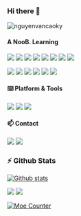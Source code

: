 ### Hi there 👋

![nguyenvancaoky](https://user-images.githubusercontent.com/10679055/128811821-2c8b1822-602b-46d9-884b-20c9d65f649d.gif)

#### A NooB. Learning 

[![](https://img.shields.io/badge/-Java-%23ED8B00.svg?&style=flat-square&logo=java&logoColor=white)](https://www.java.com/)
[![](https://img.shields.io/badge/c%23%20-%23239120.svg?&style=flat-square&logo=c-sharp&logoColor=white)](https://docs.microsoft.com/en-us/dotnet/csharp/)
[![](https://img.shields.io/badge/Go%20-%2300ADD8.svg?&style=flat-square&logo=go&logoColor=white)](https://go.dev/)
[![](https://img.shields.io/badge/c++%20-%2300599C.svg?&style=flat-square&logo=c%2B%2B&ogoColor=white)](https://docs.microsoft.com/en-us/cpp/cpp/?view=msvc-170)
[![](https://img.shields.io/badge/Lua%20-2C2D72?&style=flat-square&logo=Lua&ogoColor=white)](https://www.lua.org/)
[![](https://img.shields.io/badge/php-%23777BB4.svg?style=flat-square&logo=php&logoColor=white)](https://www.php.net/)
[![](https://img.shields.io/badge/Autohotkey-334455?style=flat-square&logo=AutoHotkey&logoColor=white)](https://www.autohotkey.com/)
[![](https://img.shields.io/badge/-HTML5-e34f26?style=flat-square&logo=HTML5&logoColor=fff)](https://html.spec.whatwg.org)

[![](https://img.shields.io/badge/-JavaScript-e5cd0c?style=flat-square&logo=JavaScript&logoColor=000)](https://www.ecma-international.org)
[![](https://img.shields.io/badge/-Vue.js-4FC08D?style=flat-square&logo=Vue.js&logoColor=fff)](https://vuejs.org/)
[![](https://img.shields.io/badge/-CSS3-1572B6?style=flat-square&logo=css3&logoColor=white)](https://www.w3.org/Style/CSS/)
[![](https://img.shields.io/badge/-Node.js-43853d?style=flat-square&logo=node.js&logoColor=fff)](https://nodejs.org/)
[![](https://img.shields.io/badge/-NPM-cb3837?style=flat-square&logo=npm&logoColor=white)](https://npmjs.com/)
[![](https://img.shields.io/badge/-Git-f05032?style=flat-square&logo=git&logoColor=white)](https://git-scm.com/)

#### ⌨️ Platform & Tools

[![](https://img.shields.io/badge/Windows-10-2376bc?style=flat-square&logo=windows)](https://www.microsoft.com/windows/get-windows-10)
[![](https://img.shields.io/badge/IDE-Visual%20Studio%20Code-blue?style=flat-square&logo=visual-studio-code)](https://code.visualstudio.com/)
[![](https://img.shields.io/badge/NeoVim-%2357A143.svg?&style=flat-square&logo=neovim&logoColor=white)](https://neovim.io/)

#### 📫 Contact

[![](https://img.shields.io/badge/-t.me/nguyenvancaoky-3db6f1?style=flat-square&logo=Telegram&logoColor=2ca5e0)](https://t.me/nguyenvancaoky)
[![](https://img.shields.io/badge/-nguyenvancaoky@gmail.com-911318?style=flat-square&logo=Mail.RU&logoColor=white)](mailto:nguyenvancaoky@gmail.com)

### :zap: Github Stats

[![Github stats](https://github-readme-stats.vercel.app/api?username=nguyenvancaokyfpt&count_private=true&show_icons=true&hide=issues)](https://github.com/anuraghazra/github-readme-stats)

![](https://raw.githubusercontent.com/nguyenvancaokyfpt/my-stats/output/generated/overview.svg)
![](https://raw.githubusercontent.com/nguyenvancaokyfpt/my-stats/output/generated/languages.svg)

<p>
  <a href="https://count.getloli.com/"><img src="https://count.getloli.com/get/@nguyenvancaoky?theme=rule34" alt="Moe Counter" title="Moe Counter"></a>
</p>
